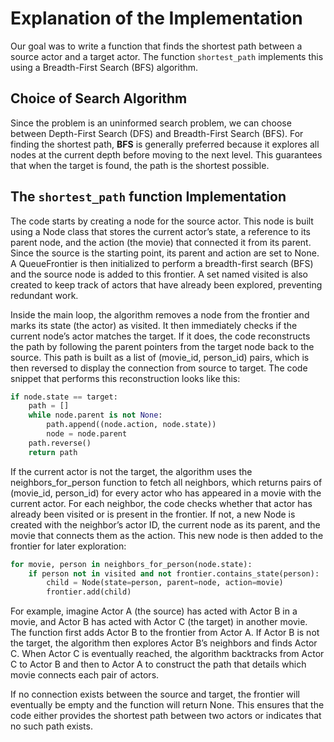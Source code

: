 # Explanation of the Implementation

Our goal was to write a function that finds the shortest path between a source actor and a target actor. The function `shortest_path` implements this using a Breadth-First Search (BFS) algorithm.

## Choice of Search Algorithm

Since the problem is an uninformed search problem, we can choose between Depth-First Search (DFS) and Breadth-First Search (BFS). For finding the shortest path, **BFS** is generally preferred because it explores all nodes at the current depth before moving to the next level. This guarantees that when the target is found, the path is the shortest possible.

## The `shortest_path` function Implementation

The code starts by creating a node for the source actor. This node is built using a Node class that stores the current actor’s state, a reference to its parent node, and the action (the movie) that connected it from its parent. Since the source is the starting point, its parent and action are set to None. A QueueFrontier is then initialized to perform a breadth-first search (BFS) and the source node is added to this frontier. A set named visited is also created to keep track of actors that have already been explored, preventing redundant work.

Inside the main loop, the algorithm removes a node from the frontier and marks its state (the actor) as visited. It then immediately checks if the current node’s actor matches the target. If it does, the code reconstructs the path by following the parent pointers from the target node back to the source. This path is built as a list of (movie_id, person_id) pairs, which is then reversed to display the connection from source to target. The code snippet that performs this reconstruction looks like this:

```python
if node.state == target:
    path = []
    while node.parent is not None:
        path.append((node.action, node.state))
        node = node.parent
    path.reverse()
    return path
```
If the current actor is not the target, the algorithm uses the neighbors_for_person function to fetch all neighbors, which returns pairs of (movie_id, person_id) for every actor who has appeared in a movie with the current actor. For each neighbor, the code checks whether that actor has already been visited or is present in the frontier. If not, a new Node is created with the neighbor’s actor ID, the current node as its parent, and the movie that connects them as the action. This new node is then added to the frontier for later exploration:
```python
for movie, person in neighbors_for_person(node.state):
    if person not in visited and not frontier.contains_state(person):
        child = Node(state=person, parent=node, action=movie)
        frontier.add(child)
```
For example, imagine Actor A (the source) has acted with Actor B in a movie, and Actor B has acted with Actor C (the target) in another movie. The function first adds Actor B to the frontier from Actor A. If Actor B is not the target, the algorithm then explores Actor B’s neighbors and finds Actor C. When Actor C is eventually reached, the algorithm backtracks from Actor C to Actor B and then to Actor A to construct the path that details which movie connects each pair of actors.

If no connection exists between the source and target, the frontier will eventually be empty and the function will return None. This ensures that the code either provides the shortest path between two actors or indicates that no such path exists.